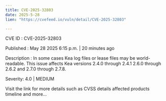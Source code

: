 ```yaml
---
title: CVE-2025-32803
date: 2025-5-28
lien: "https://cvefeed.io/vuln/detail/CVE-2025-32803"

---
```


CVE ID : CVE-2025-32803

Published :  May 28
2025
6:15 p.m. | 20 minutes ago

Description : In some cases
Kea log files or lease files may be world-readable.
This issue affects Kea versions 2.4.0 through 2.4.1
2.6.0 through 2.6.2
and 2.7.0 through 2.7.8.

Severity: 4.0 | MEDIUM

Visit the link for more details
such as CVSS details
affected products
timeline
and more...
